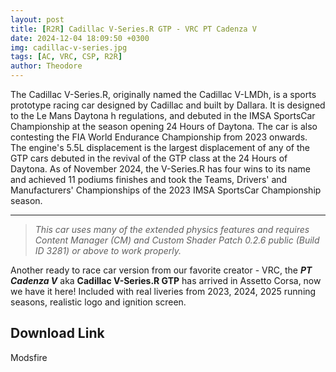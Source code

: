 ```yaml
---
layout: post
title: [R2R] Cadillac V-Series.R GTP - VRC PT Cadenza V
date: 2024-12-04 18:09:50 +0300
img: cadillac-v-series.jpg
tags: [AC, VRC, CSP, R2R]
author: Theodore
---
```

The Cadillac V-Series.R, originally named the Cadillac V-LMDh, is a sports prototype racing car designed by Cadillac and built by Dallara. It is designed to the Le Mans Daytona h regulations, and debuted in the IMSA SportsCar Championship at the season opening 24 Hours of Daytona. The car is also contesting the FIA World Endurance Championship from 2023 onwards. The engine's 5.5L displacement is the largest displacement of any of the GTP cars debuted in the revival of the GTP class at the 24 Hours of Daytona.
As of November 2024, the V-Series.R has four wins to its name and achieved 11 podiums finishes and took the Teams, Drivers' and Manufacturers' Championships of the 2023 IMSA SportsCar Championship season.

_________________

> *This car uses many of the extended physics features and requires Content Manager (CM) and Custom Shader Patch 0.2.6 public (Build ID 3281) or above to work properly.*

Another ready to race car version from our favorite creator - VRC, the ***PT Cadenza V*** aka **Cadillac V-Series.R GTP** has arrived in Assetto Corsa, now we have it here! Included with real liveries from 2023, 2024, 2025 running seasons, realistic logo and ignition screen.

## Download Link
Modsfire
